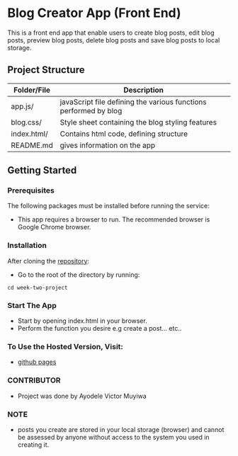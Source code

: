 # Blog Creator App (Front End)

This is a front end app that enable users to create blog posts, edit blog posts, preview blog posts, delete blog posts and save blog posts to local storage.

## Project Structure

|  Folder/File |  Description |
|---|---|
|  app.js/ | javaScript file defining the various functions performed by blog |
|  blog.css/ | Style sheet containing the blog styling features  |
|  index.html/ | Contains html code, defining structure |
|  README.md | gives information on the app  |


## Getting Started

### Prerequisites

The following packages must be installed before running the service:

- This app requires a browser to run. The recommended browser is Google Chrome browser.

### Installation

After cloning the [repository](https://github.com/ayodelevm/Blog-creator-app.git):

- Go to the root of the directory by running:
```
cd week-two-project
```

### Start The App

- Start by opening index.html in your browser.
- Perform the function you desire e.g create a post... etc..

### To Use the Hosted Version, Visit:

- [github pages](https://ayodelevm.github.io/week-two-project/)

### CONTRIBUTOR

- Project was done by Ayodele Victor Muyiwa

### NOTE

- posts you create are stored in your local storage (browser) and cannot be assessed by anyone without access to the system you used in creating it.

